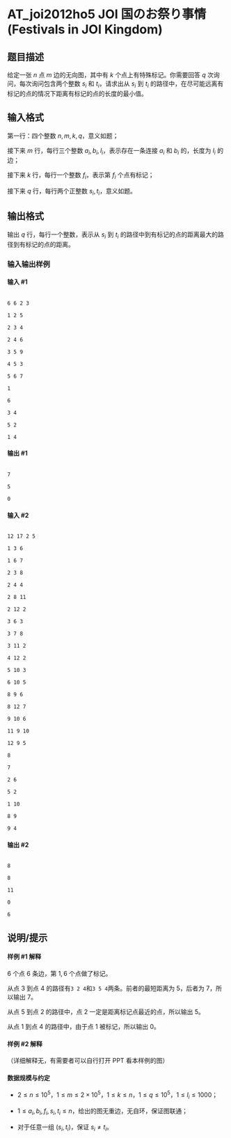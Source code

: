 # AT_joi2012ho5 JOI 国のお祭り事情 (Festivals in JOI Kingdom)

## 题目描述

给定一张 $n$ 点 $m$ 边的无向图，其中有 $k$ 个点上有特殊标记。你需要回答 $q$ 次询问，每次询问包含两个整数 $s_i$ 和 $t_i$，请求出从 $s_i$ 到 $t_i$ 的路径中，在尽可能远离有标记的点的情况下距离有标记的点的长度的最小值。

## 输入格式

第一行：四个整数 $n,m,k,q$，意义如题；

接下来 $m$ 行，每行三个整数 $a_i,b_i,l_i$，表示存在一条连接 $a_i$ 和 $b_i$ 的，长度为 $l_i$ 的边；

接下来 $k$ 行，每行一个整数 $f_i$，表示第 $f_i$ 个点有标记；

接下来 $q$ 行，每行两个正整数 $s_i,t_i$，意义如题。

## 输出格式

输出 $q$ 行，每行一个整数，表示从 $s_i$ 到 $t_i$ 的路径中到有标记的点的距离最大的路径到有标记的点的距离。

### 输入输出样例

#### 输入 #1

```
6 6 2 3
1 2 5
2 3 4
2 4 6
3 5 9
4 5 3
5 6 7
1
6
3 4
5 2
1 4
```

#### 输出 #1

```
7
5
0
```

#### 输入 #2

```
12 17 2 5
1 3 6
1 6 7
2 3 8
2 4 4
2 8 11
2 12 2
3 6 3
3 7 8
3 11 2
4 12 2
5 10 3
6 10 5
8 9 6
8 12 7
9 10 6
11 9 10
12 9 5
8
7
2 6
5 2
1 10
8 9
9 4
```

#### 输出 #2

```
8
8
11
0
6
```

## 说明/提示

#### 样例 #1 解释

$6$ 个点 $6$ 条边，第 $1,6$ 个点做了标记。

从点 $3$ 到点 $4$ 的路径有`3 2 4`和`3 5 4`两条。前者的最短距离为 $5$，后者为 $7$，所以输出 $7$。

从点 $5$ 到点 $2$ 的路径中，点 $2$ 一定是距离标记点最近的点，所以输出 $5$。

从点 $1$ 到点 $4$ 的路径中，由于点 $1$ 被标记，所以输出 $0$。

#### 样例 #2 解释

（详细解释无，有需要者可以自行打开 PPT 看本样例的图）

#### 数据规模与约定

- $2 \le n \le 10^5$，$1 \le m \le 2 \times 10^5$，$1 \le k \le n$，$1 \le q \le 10^5$，$1 \le l_i \le 1000$；
- $1 \le a_i,b_i,f_i,s_i,t_i \le n$，给出的图无重边，无自环，保证图联通；
- 对于任意一组 $(s_i,t_i)$，保证 $s_i\neq t_i$。